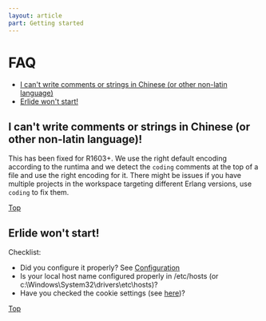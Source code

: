 ```yaml
---
layout: article
part: Getting started
---
```


# FAQ

* [I can't write comments or strings in Chinese (or other non-latin language)](170_FAQ.html#faq1)
* [Erlide won't start!](170_FAQ.html#faq2)

## I can't write comments or strings in Chinese (or other non-latin language)!
<a name='faq1'/>

This has been fixed for R1603+. We use the right default encoding according to the runtima and we detect the `coding` comments at the top of a file and use the right encoding for it. There might be issues if you have multiple projects in the workspace targeting different Erlang versions, use `coding` to fix them.

[Top](170_FAQ.html)

## Erlide won't start!
<a name='faq2'/>

Checklist:

* Did you configure it properly? See [Configuration](130_Configuration.html)
* Is your local host name configured properly in /etc/hosts (or c:\Windows\System32\drivers\etc\hosts)?
* Have you checked the cookie settings (see [here](210_Concepts.html#cookies))?

[Top](170_FAQ.html)

